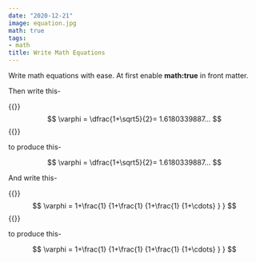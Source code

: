 ```yaml
---
date: "2020-12-21"
image: equation.jpg
math: true
tags:
- math
title: Write Math Equations
---
```


Write math equations with ease. At first enable **math:true** in front matter.

Then write this-

{{<highlight md>}}
$$ \varphi = \dfrac{1+\sqrt5}{2}= 1.6180339887… $$
{{</highlight>}}

to produce this-

$$ \varphi = \dfrac{1+\sqrt5}{2}= 1.6180339887… $$

And write this-

{{<highlight md>}}
$$
 \varphi = 1+\frac{1} {1+\frac{1} {1+\frac{1} {1+\cdots} } } 
$$
{{</highlight>}}

to produce this-

$$
 \varphi = 1+\frac{1} {1+\frac{1} {1+\frac{1} {1+\cdots} } } 
$$